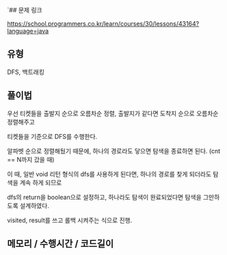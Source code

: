 `## 문제 링크

https://school.programmers.co.kr/learn/courses/30/lessons/43164?language=java

## 유형

DFS, 백트래킹

## 풀이법

우선 티켓들을 출발지 순으로 오름차순 정렬, 출발지가 같다면 도착지 순으로 오름차순 정렬해주고

티켓들을 기준으로 DFS를 수행한다.

알파벳 순으로 정렬해뒀기 때문에, 하나의 경로라도 닿으면 탐색을 종료하면 된다. (cnt == N까지 갔을 때)

이 때, 일반 void 리턴 형식의 dfs를 사용하게 된다면, 하나의 경로를 찾게 되더라도 탐색을 계속 하게 되므로

dfs의 return을 boolean으로 설정하고, 하나라도 탐색이 완료되었다면 탐색을 그만하도록 설계하였다.

visited, result를 쓰고 롤백 시켜주는 식으로 진행.


## 메모리 / 수행시간 / 코드길이